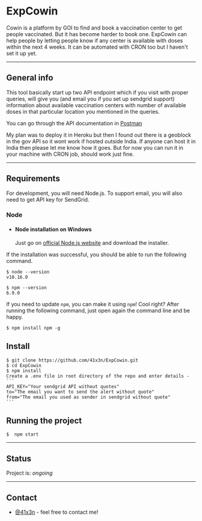 # ExpCowin
Cowin is a platform by GOI to find and book a vaccination center to get people vaccinated. But it has become harder to book one. ExpCowin can help people by letting people know if any center is available with doses within the next 4 weeks. It can be automated with CRON too but I haven't set it up yet.

---

## General info

This tool basically start up two API endpoint which if you visit with proper queries, will give you (and email you if you set up sendgrid support) information about available vaccination centers with number of available doses in that particular location you mentioned in the queries.

You can go through the API documentation in [Postman](https://documenter.getpostman.com/view/8816927/TzRNDUgd)

My plan was to deploy it in Heroku but then I found out there is a geoblock in the gov API so it wont work if hosted outside India. If anyone can host it in India then please let me know how it goes. But for now you can run it in your machine with CRON job, should work just fine.

---

## Requirements

For development, you will need Node.js. To support email, you will also need to get API key for SendGrid.

### Node

- #### Node installation on Windows

  Just go on [official Node.js website](https://nodejs.org/) and download the installer.

If the installation was successful, you should be able to run the following command.

    $ node --version
    v10.16.0

    $ npm --version
    6.9.0

If you need to update `npm`, you can make it using `npm`! Cool right? After running the following command, just open again the command line and be happy.

    $ npm install npm -g
 

## Install

    $ git clone https://github.com/41x3n/ExpCowin.git
    $ cd ExpCowin
    $ npm install
    Create a .env file in root directory of the repo and enter details -
    ```
    API_KEY="Your sendgrid API without quotes"
    to="The email you want to send the alert without quote"
    from="The email you used as sender in sendgrid without quote"
    ```

## Running the project

    $  npm start

---

## Status

Project is: _ongoing_

---

## Contact

  * [@41x3n](https://twitter.com/41x3n) - feel free to contact me!
